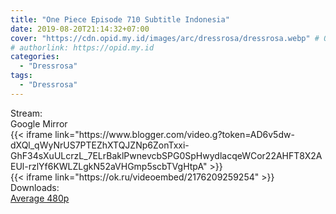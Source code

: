 ```yaml
---
title: "One Piece Episode 710 Subtitle Indonesia"
date: 2019-08-20T21:14:32+07:00
cover: "https://cdn.opid.my.id/images/arc/dressrosa/dressrosa.webp" # Optional, cover
# authorlink: https://opid.my.id
categories:
  - "Dressrosa"
tags:
  - "Dressrosa"
---
```

<div class="ui menu violet borderless inverted">
  <div class="header item active">
        Stream:
    </div>
  <a class="active item" data-tab="google">
    <i class="google drive icon"></i> Google
  </a>
  <a class="item nounderline" data-tab="mirror">
    <i class="odnoklassniki icon"></i> Mirror
  </a>
</div>
<div class="ui bottom attached tab segment active" style="border:0 !important;" data-tab="google">
{{< iframe link="https://www.blogger.com/video.g?token=AD6v5dw-dXQl_qWyNrUS7PTEZhXTQJZNp6ZonTxxi-GhF34sXuULcrzL_7ELrBaklPwnevcbSPG0SpHwydlacqeWCor22AHFT8X2AEUl-rzlYf6KWLZLgkN52aVHGmp5scbTVgHtpA" >}}
</div>
<div class="ui bottom attached tab segment" style="border:0 !important;" data-tab="mirror">
{{< iframe link="https://ok.ru/videoembed/2176209259254" >}}
</div>
<div class="ui menu violet borderless inverted">
  <div class="header item active">
        Downloads:
    </div>
  <a class="item nounderline" href="https://ouo.io/Sidb5i" target="_blank" rel="dofollow"><i class="google drive icon"></i>
    Average 480p</a>
</div>